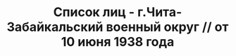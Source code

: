 ---
title: Список лиц - г.Чита-Забайкальский военный округ // от 10 июня 1938 года
description: РГАСПИ, ф.17, т.9, оп.171, дело 417, лист 137
images:
- /disk/pictures/v09/17-171-417-137.jpg
- /disk/pictures/v09/17-171-417-138.jpg
- /disk/pictures/v09/17-171-417-139.jpg
- /disk/pictures/v09/17-171-417-140.jpg
- /disk/pictures/v09/17-171-417-141.jpg
- /disk/pictures/v09/17-171-417-142.jpg
---